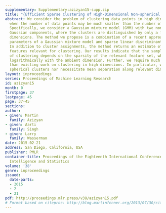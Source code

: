 ```yaml
---
supplementary: Supplementary:azizyan15-supp.zip
title: "{Efficient Sparse Clustering of High-Dimensional Non-spherical Gaussian Mixtures}"
abstract: We consider the problem of clustering data points in high dimensions, i.e.,
  when the number of data points may be much smaller than the number of dimensions.
  Specifically, we consider a Gaussian mixture model (GMM) with two non-spherical
  Gaussian components, where the clusters are distinguished by only a few relevant
  dimensions. The method we propose is a combination of a recent approach for learning
  parameters of a Gaussian mixture model and sparse linear discriminant analysis (LDA).
  In addition to cluster assignments, the method returns an estimate of the set of
  features relevant for clustering. Our results indicate that the sample complexity
  of clustering depends on the sparsity of the relevant feature set, while only scaling
  logarithmically with the ambient dimension. Further, we require much milder assumptions
  than existing work on clustering in high dimensions. In particular, we do not require
  spherical clusters nor necessitate mean separation along relevant dimensions.
layout: inproceedings
series: Proceedings of Machine Learning Research
id: azizyan15
month: 0
firstpage: 37
lastpage: 45
page: 37-45
sections: 
author:
- given: Martin
  family: Azizyan
- given: Aarti
  family: Singh
- given: Larry
  family: Wasserman
date: 2015-02-21
address: San Diego, California, USA
publisher: PMLR
container-title: Proceedings of the Eighteenth International Conference on Artificial
  Intelligence and Statistics
volume: '38'
genre: inproceedings
issued:
  date-parts:
  - 2015
  - 2
  - 21
pdf: http://proceedings.mlr.press/v38/azizyan15.pdf
# Format based on citeproc: http://blog.martinfenner.org/2013/07/30/citeproc-yaml-for-bibliographies/
---
```

